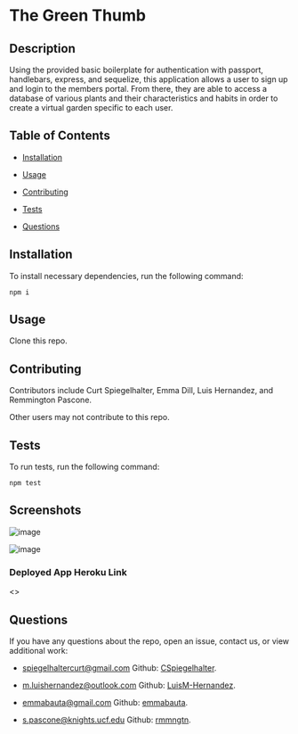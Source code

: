 # The Green Thumb 


## Description

Using the provided basic boilerplate for authentication with passport, handlebars, express, and sequelize, this application allows a user to sign up and login to the members portal. From there, they are able to access a database of various plants and their characteristics and habits in order to create a virtual garden specific to each user. 

## Table of Contents 

* [Installation](#installation)

* [Usage](#usage)

* [Contributing](#contributing)

* [Tests](#tests)

* [Questions](#questions)

## Installation

To install necessary dependencies, run the following command:

```
npm i
```

## Usage

Clone this repo. 

  
## Contributing

Contributors include Curt Spiegelhalter, Emma Dill, Luis Hernandez, and Remmington Pascone.

Other users may not contribute to this repo.

## Tests

To run tests, run the following command:

```
npm test
```

## Screenshots
![image](https://user-images.githubusercontent.com/73251656/107418938-3e49a180-6ae5-11eb-87e4-a7b63cfa9f4f.png)

![image](https://user-images.githubusercontent.com/73251656/107418495-ba8fb500-6ae4-11eb-973e-8c79b5e777b5.png)


### Deployed App Heroku Link
<>



## Questions

If you have any questions about the repo, open an issue, contact us,  or view additional work: 

* <spiegelhaltercurt@gmail.com>     Github: [CSpiegelhalter](https://github.com/CSpiegelhalter/).

* <m.luishernandez@outlook.com>  Github: [LuisM-Hernandez](https://github.com/LuisM-Hernandez/).

* <emmabauta@gmail.com>   Github: [emmabauta](https://github.com/emmabauta/).

* <s.pascone@knights.ucf.edu>       Github: [rmmngtn](https://github.com/rmmngtn/).
